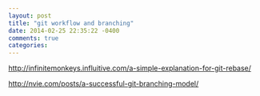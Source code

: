 ```yaml
---
layout: post
title: "git workflow and branching"
date: 2014-02-25 22:35:22 -0400
comments: true
categories: 
---
```


http://infinitemonkeys.influitive.com/a-simple-explanation-for-git-rebase/

http://nvie.com/posts/a-successful-git-branching-model/

